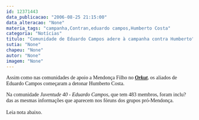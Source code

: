 ```yaml
---
id: 12371443
data_publicacao: "2006-08-25 21:15:00"
data_alteracao: "None"
materia_tags: "campanha,Contran,eduardo campos,Humberto Costa"
categoria: "Notícias"
titulo: "Comunidade de Eduardo Campos adere à campanha contra Humberto"
sutia: "None"
chapeu: "None"
autor: "None"
imagem: "None"
---
```

<p><P><FONT face=Verdana>Assim como nas comunidades de apoio a Mendonça Filho no <STRONG><EM><A href=\"https://www.orkut.com/\" target=_blank>Orkut</A></EM></STRONG>, os aliados de Eduardo Campos começaram a detonar Humberto Costa.</FONT></P></p>
<p><P><FONT face=Verdana>Na comunidade <EM>Juventude 40 - Eduardo Campos</EM>, que tem 483 membros, foram inclu?das as mesmas informações que aparecem nos fóruns&nbsp;dos grupos pró-Mendonça.<BR><BR></FONT><FONT face=Verdana>Leia nota abaixo.</FONT></P> </p>
